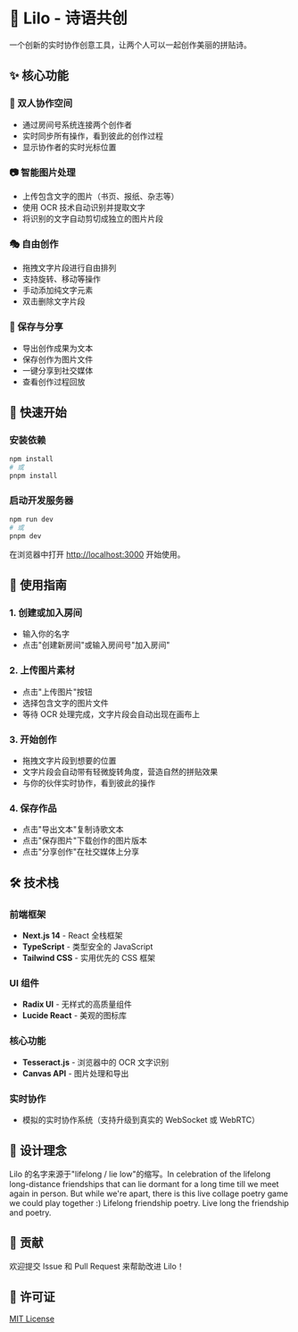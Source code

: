 # 🎨 Lilo - 诗语共创

一个创新的实时协作创意工具，让两个人可以一起创作美丽的拼贴诗。

## ✨ 核心功能

### 🔗 双人协作空间
- 通过房间号系统连接两个创作者
- 实时同步所有操作，看到彼此的创作过程
- 显示协作者的实时光标位置

### 📷 智能图片处理
- 上传包含文字的图片（书页、报纸、杂志等）
- 使用 OCR 技术自动识别并提取文字
- 将识别的文字自动剪切成独立的图片片段

### 🎭 自由创作
- 拖拽文字片段进行自由排列
- 支持旋转、移动等操作
- 手动添加纯文字元素
- 双击删除文字片段

### 💾 保存与分享
- 导出创作成果为文本
- 保存创作为图片文件
- 一键分享到社交媒体
- 查看创作过程回放

## 🚀 快速开始

### 安装依赖
```bash
npm install
# 或
pnpm install
```

### 启动开发服务器
```bash
npm run dev
# 或
pnpm dev
```

在浏览器中打开 [http://localhost:3000](http://localhost:3000) 开始使用。

## 📖 使用指南

### 1. 创建或加入房间
- 输入你的名字
- 点击"创建新房间"或输入房间号"加入房间"

### 2. 上传图片素材
- 点击"上传图片"按钮
- 选择包含文字的图片文件
- 等待 OCR 处理完成，文字片段会自动出现在画布上

### 3. 开始创作
- 拖拽文字片段到想要的位置
- 文字片段会自动带有轻微旋转角度，营造自然的拼贴效果
- 与你的伙伴实时协作，看到彼此的操作

### 4. 保存作品
- 点击"导出文本"复制诗歌文本
- 点击"保存图片"下载创作的图片版本
- 点击"分享创作"在社交媒体上分享

## 🛠️ 技术栈

### 前端框架
- **Next.js 14** - React 全栈框架
- **TypeScript** - 类型安全的 JavaScript
- **Tailwind CSS** - 实用优先的 CSS 框架

### UI 组件
- **Radix UI** - 无样式的高质量组件
- **Lucide React** - 美观的图标库

### 核心功能
- **Tesseract.js** - 浏览器中的 OCR 文字识别
- **Canvas API** - 图片处理和导出

### 实时协作
- 模拟的实时协作系统（支持升级到真实的 WebSocket 或 WebRTC）

## 🎯 设计理念

Lilo 的名字来源于"lifelong / lie low"的缩写。In celebration of the lifelong long-distance friendships that can lie dormant for a long time till we meet again in person. But while we're apart, there is this live collage poetry game we could play together :) Lifelong friendship poetry. Live long the friendship and poetry. 


## 🤝 贡献

欢迎提交 Issue 和 Pull Request 来帮助改进 Lilo！

## 📄 许可证

[MIT License](LICENSE)

